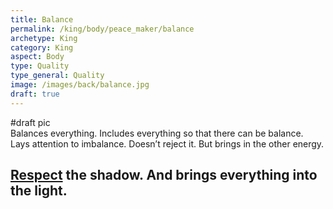 ```yaml
---
title: Balance
permalink: /king/body/peace_maker/balance
archetype: King
category: King
aspect: Body
type: Quality
type_general: Quality
image: /images/back/balance.jpg
draft: true
---
```

#draft pic  
Balances everything. Includes everything so that there can be balance.   
Lays attention to imbalance. Doesn’t reject it. But brings in the other energy.   
  
[Respect](/king/spirit/leader/respect) the shadow. And brings everything into the light. 
---
